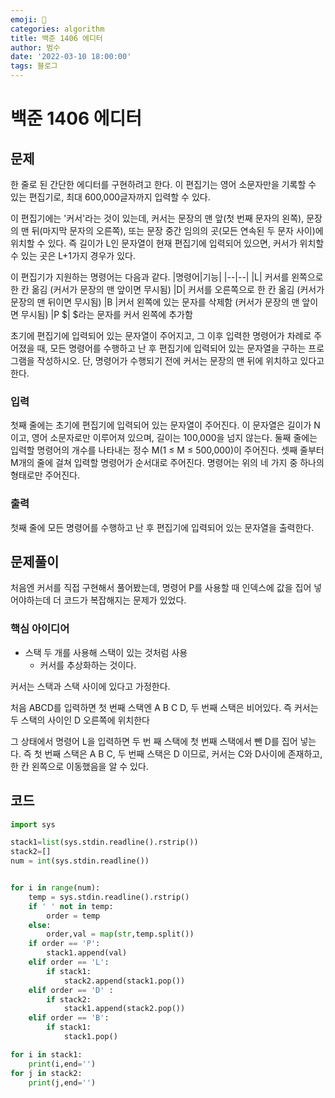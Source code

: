 ```yaml
---
emoji: 🏃
categories: algorithm
title: 백준 1406 에디터
author: 범수
date: '2022-03-10 18:00:00'
tags: 블로그
---
```

<!-- 
튜토리얼, 하우 투 가이드, 설명 ,레퍼런스 
https://documentation.divio.com/tutorials/
-->
# 백준  1406 에디터
## 문제
한 줄로 된 간단한 에디터를 구현하려고 한다. 이 편집기는 영어 소문자만을 기록할 수 있는 편집기로, 최대 600,000글자까지 입력할 수 있다.

이 편집기에는 '커서'라는 것이 있는데, 커서는 문장의 맨 앞(첫 번째 문자의 왼쪽), 문장의 맨 뒤(마지막 문자의 오른쪽), 또는 문장 중간 임의의 곳(모든 연속된 두 문자 사이)에 위치할 수 있다. 즉 길이가 L인 문자열이 현재 편집기에 입력되어 있으면, 커서가 위치할 수 있는 곳은 L+1가지 경우가 있다.

이 편집기가 지원하는 명령어는 다음과 같다.
|명령어|기능|
|--|--|
|L|	커서를 왼쪽으로 한 칸 옮김 (커서가 문장의 맨 앞이면 무시됨)
|D|	커서를 오른쪽으로 한 칸 옮김 (커서가 문장의 맨 뒤이면 무시됨)
|B	|커서 왼쪽에 있는 문자를 삭제함 (커서가 문장의 맨 앞이면 무시됨)
|P $|	$라는 문자를 커서 왼쪽에 추가함

초기에 편집기에 입력되어 있는 문자열이 주어지고, 그 이후 입력한 명령어가 차례로 주어졌을 때, 모든 명령어를 수행하고 난 후 편집기에 입력되어 있는 문자열을 구하는 프로그램을 작성하시오. 단, 명령어가 수행되기 전에 커서는 문장의 맨 뒤에 위치하고 있다고 한다.

### 입력
첫째 줄에는 초기에 편집기에 입력되어 있는 문자열이 주어진다. 
이 문자열은 길이가 N이고, 영어 소문자로만 이루어져 있으며, 길이는 100,000을 넘지 않는다. 
둘째 줄에는 입력할 명령어의 개수를 나타내는 정수 M(1 ≤ M ≤ 500,000)이 주어진다. 
셋째 줄부터 M개의 줄에 걸쳐 입력할 명령어가 순서대로 주어진다. 
명령어는 위의 네 가지 중 하나의 형태로만 주어진다.
### 출력
첫째 줄에 모든 명령어를 수행하고 난 후 편집기에 입력되어 있는 문자열을 출력한다.
## 문제풀이

처음엔 커서를 직접 구현해서 풀어봤는데, 명령어 P를 사용할 때 인덱스에 값을 집어 넣어야하는데 더 코드가 복잡해지는 문제가 있었다.

### 핵심 아이디어 

* 스택 두 개를 사용해 스택이 있는 것처럼 사용
  * 커서를 추상화하는 것이다.

커서는 스택과 스택 사이에 있다고 가정한다.

처음 ABCD를 입력하면 첫 번째 스택엔 A B C D, 두 번째 스택은 비어있다.
즉 커서는 두 스택의 사이인 D 오른쪽에 위치한다

그 상태에서 명령어 L을 입력하면 두 번 째 스택에 첫 번째 스택에서 뺀 D를 집어 넣는다.
즉 첫 번째 스택은 A B C, 두 번째 스택은 D 이므로, 커서는 C와 D사이에 존재하고, 한 칸 왼쪽으로 이동했음을 알 수 있다.

## 코드

```python
import sys

stack1=list(sys.stdin.readline().rstrip())
stack2=[]
num = int(sys.stdin.readline())


for i in range(num):
    temp = sys.stdin.readline().rstrip()
    if ' ' not in temp:
        order = temp
    else:
        order,val = map(str,temp.split())
    if order == 'P':
        stack1.append(val)
    elif order == 'L':
        if stack1:
            stack2.append(stack1.pop())
    elif order == 'D' :
        if stack2:
            stack1.append(stack2.pop())
    elif order == 'B':
        if stack1:
            stack1.pop()

for i in stack1:
    print(i,end='')
for j in stack2:
    print(j,end='')
```